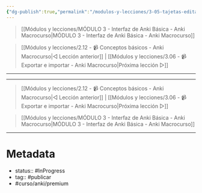 ```yaml
---
{"dg-publish":true,"permalink":"/modulos-y-lecciones/3-05-tajetas-editar-y-mas-botones-anki-macrocurso/","noteIcon":"","updated":"2024-05-21T22:14:02.403+02:00"}
---
```


> [[Módulos y lecciones/MÓDULO 3 - Interfaz de Anki Básica - Anki Macrocurso\|MÓDULO 3 - Interfaz de Anki Básica - Anki Macrocurso]]

> [[Módulos y lecciones/2.12 - 📹 Conceptos básicos - Anki Macrocurso\|◁ Lección anterior]] | [[Módulos y lecciones/3.06 - 📹 Exportar e importar - Anki Macrocurso\|Próxima lección ▷]]

---





---

> [[Módulos y lecciones/2.12 - 📹 Conceptos básicos - Anki Macrocurso\|◁ Lección anterior]] | [[Módulos y lecciones/3.06 - 📹 Exportar e importar - Anki Macrocurso\|Próxima lección ▷]]

> [[Módulos y lecciones/MÓDULO 3 - Interfaz de Anki Básica - Anki Macrocurso\|MÓDULO 3 - Interfaz de Anki Básica - Anki Macrocurso]]

---

# Metadata
- status:: #InProgress  
- tag:: #publicar  
- #curso/anki/premium  